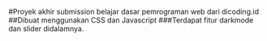 #Proyek akhir submission belajar dasar pemrograman web dari dicoding.id
##Dibuat menggunakan CSS dan Javascript
###Terdapat fitur darkmode dan slider didalamnya.
